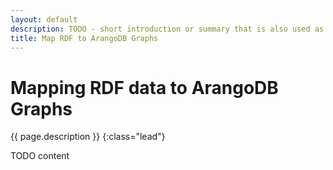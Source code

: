 ```yaml
---
layout: default
description: TODO - short introduction or summary that is also used as lead paragraph
title: Map RDF to ArangoDB Graphs
---
```

# Mapping RDF data to ArangoDB Graphs

{{ page.description }}
{:class="lead"}

TODO content
